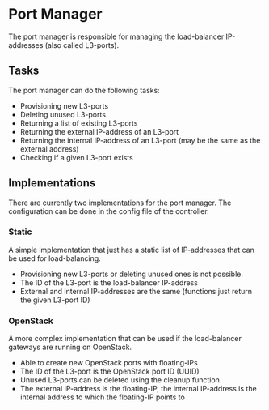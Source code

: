 # Port Manager

The port manager is responsible for managing the load-balancer IP-addresses (also called L3-ports). 

## Tasks

The port manager can do the following tasks:

- Provisioning new L3-ports
- Deleting unused L3-ports
- Returning a list of existing L3-ports
- Returning the external IP-address of an L3-port
- Returning the internal IP-address of an L3-port (may be the same as the external address)
- Checking if a given L3-port exists

## Implementations

There are currently two implementations for the port manager.
The configuration can be done in the config file of the controller.

### Static

A simple implementation that just has a static list of IP-addresses that can be used for load-balancing.

- Provisioning new L3-ports or deleting unused ones is not possible.
- The ID of the L3-port is the load-balancer IP-address
- External and internal IP-addresses are the same (functions just return the given L3-port ID)

### OpenStack

A more complex implementation that can be used if the load-balancer gateways are running on OpenStack.

- Able to create new OpenStack ports with floating-IPs
- The ID of the L3-port is the OpenStack port ID (UUID)
- Unused L3-ports can be deleted using the cleanup function
- The external IP-address is the floating-IP, the internal IP-address is the internal address to which the floating-IP points to

